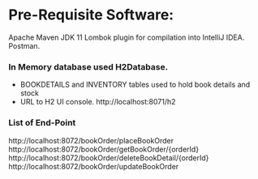 # Pre-Requisite Software:

Apache Maven
JDK 11
Lombok plugin for compilation into IntelliJ IDEA.
Postman.

### In Memory database used H2Database.

*  BOOKDETAILS and INVENTORY tables used to hold book details and stock
* URL to H2 UI console. http://localhost:8071/h2

### List of End-Point

http://localhost:8072/bookOrder/placeBookOrder
http://localhost:8072/bookOrder/getBookOrder/{orderId}
http://localhost:8072/bookOrder/deleteBookDetail/{orderId}
http://localhost:8072/bookOrder/updateBookOrder